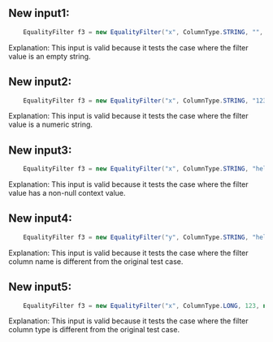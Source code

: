 ## New input1:
```java
    EqualityFilter f3 = new EqualityFilter("x", ColumnType.STRING, "", null);
```
Explanation: This input is valid because it tests the case where the filter value is an empty string.

## New input2:
```java
    EqualityFilter f3 = new EqualityFilter("x", ColumnType.STRING, "123", null);
```
Explanation: This input is valid because it tests the case where the filter value is a numeric string.

## New input3:
```java
    EqualityFilter f3 = new EqualityFilter("x", ColumnType.STRING, "hello", "en");
```
Explanation: This input is valid because it tests the case where the filter value has a non-null context value.

## New input4:
```java
    EqualityFilter f3 = new EqualityFilter("y", ColumnType.STRING, "hello", null);
```
Explanation: This input is valid because it tests the case where the filter column name is different from the original test case.

## New input5:
```java
    EqualityFilter f3 = new EqualityFilter("x", ColumnType.LONG, 123, null);
```
Explanation: This input is valid because it tests the case where the filter column type is different from the original test case.
